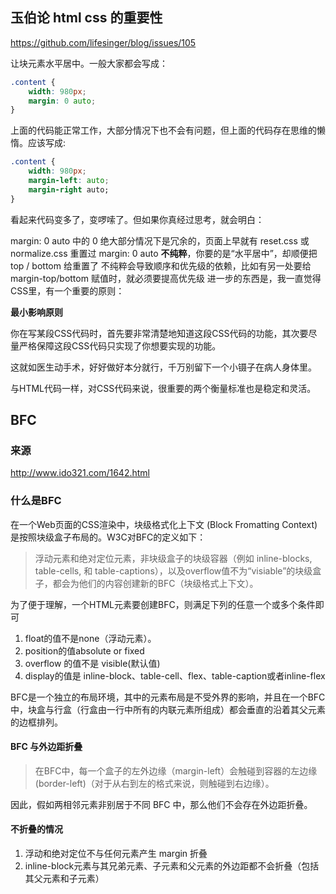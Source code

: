 ## 玉伯论 html css 的重要性
https://github.com/lifesinger/blog/issues/105

让块元素水平居中。一般大家都会写成：

```css
.content {
    width: 980px;
    margin: 0 auto;
}
```

上面的代码能正常工作，大部分情况下也不会有问题，但上面的代码存在思维的懒惰。应该写成:
```css
.content {
    width: 980px;
    margin-left: auto;
    margin-right auto;
}
```

看起来代码变多了，变啰嗦了。但如果你真经过思考，就会明白：

margin: 0 auto 中的 0 绝大部分情况下是冗余的，页面上早就有 reset.css 或 normalize.css 重置过
margin: 0 auto **不纯粹**，你要的是“水平居中”，却顺便把 top / bottom 给重置了
不纯粹会导致顺序和优先级的依赖，比如有另一处要给 margin-top/bottom 赋值时，就必须要提高优先级
进一步的东西是，我一直觉得CSS里，有一个重要的原则：

**最小影响原则**

你在写某段CSS代码时，首先要非常清楚地知道这段CSS代码的功能，其次要尽量严格保障这段CSS代码只实现了你想要实现的功能。

这就如医生动手术，好好做好本分就行，千万别留下一个小镊子在病人身体里。

与HTML代码一样，对CSS代码来说，很重要的两个衡量标准也是稳定和灵活。

## BFC
### 来源
http://www.ido321.com/1642.html

### 什么是BFC
在一个Web页面的CSS渲染中，块级格式化上下文 (Block Fromatting Context)是按照块级盒子布局的。W3C对BFC的定义如下：

> 浮动元素和绝对定位元素，非块级盒子的块级容器（例如 inline-blocks, table-cells, 和 table-captions），以及overflow值不为“visiable”的块级盒子，都会为他们的内容创建新的BFC（块级格式上下文）。

为了便于理解，一个HTML元素要创建BFC，则满足下列的任意一个或多个条件即可

1. float的值不是none（浮动元素）。
2. position的值absolute or fixed
3. overflow 的值不是 visible(默认值)
4. display的值是 inline-block、table-cell、flex、table-caption或者inline-flex

BFC是一个独立的布局环境，其中的元素布局是不受外界的影响，并且在一个BFC中，块盒与行盒（行盒由一行中所有的内联元素所组成）都会垂直的沿着其父元素的边框排列。

#### BFC 与外边距折叠

> 在BFC中，每一个盒子的左外边缘（margin-left）会触碰到容器的左边缘(border-left)（对于从右到左的格式来说，则触碰到右边缘）。

因此，假如两相邻元素非别居于不同 BFC 中，那么他们不会存在外边距折叠。

#### 不折叠的情况

1. 浮动和绝对定位不与任何元素产生 margin 折叠
2. inline-block元素与其兄弟元素、子元素和父元素的外边距都不会折叠（包括其父元素和子元素）
